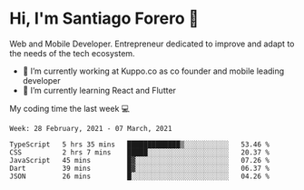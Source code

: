 # Hi, I'm Santiago Forero 👋
Web and Mobile Developer. Entrepreneur dedicated to improve and adapt to the needs of the tech ecosystem.

- 🔭 I’m currently working at Kuppo.co as co founder and mobile leading developer
- 🌱 I’m currently learning React and Flutter

My coding time the last week 💻
<!--START_SECTION:waka-->
```text
Week: 28 February, 2021 - 07 March, 2021

TypeScript   5 hrs 35 mins   █████████████▒░░░░░░░░░░░   53.46 % 
CSS          2 hrs 7 mins    █████░░░░░░░░░░░░░░░░░░░░   20.37 % 
JavaScript   45 mins         █▓░░░░░░░░░░░░░░░░░░░░░░░   07.26 % 
Dart         39 mins         █▓░░░░░░░░░░░░░░░░░░░░░░░   06.37 % 
JSON         26 mins         █░░░░░░░░░░░░░░░░░░░░░░░░   04.26 % 
```
<!--END_SECTION:waka-->
